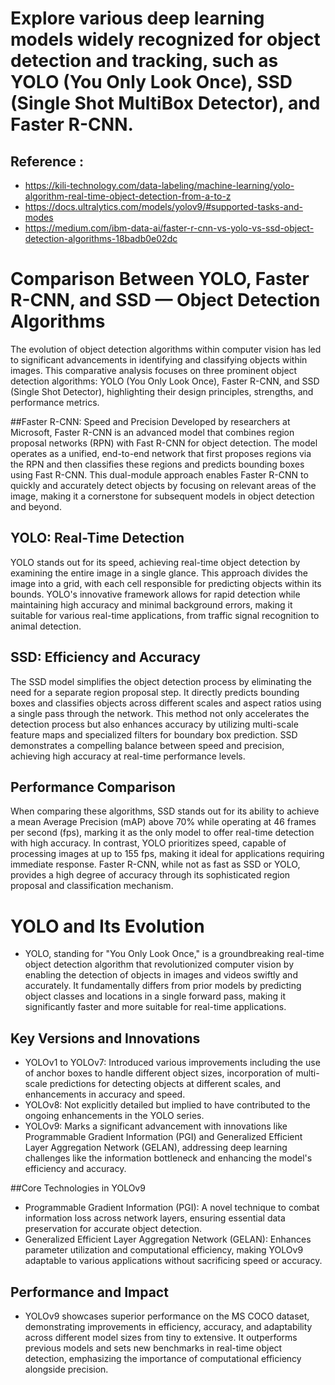 # Explore various deep learning models widely recognized for object detection and tracking, such as YOLO (You Only Look Once), SSD (Single Shot MultiBox Detector), and Faster R-CNN.

## Reference :

- https://kili-technology.com/data-labeling/machine-learning/yolo-algorithm-real-time-object-detection-from-a-to-z
- https://docs.ultralytics.com/models/yolov9/#supported-tasks-and-modes
- https://medium.com/ibm-data-ai/faster-r-cnn-vs-yolo-vs-ssd-object-detection-algorithms-18badb0e02dc

# Comparison Between YOLO, Faster R-CNN, and SSD — Object Detection Algorithms

The evolution of object detection algorithms within computer vision has led to significant advancements in identifying and classifying objects within images. This comparative analysis focuses on three prominent object detection algorithms: YOLO (You Only Look Once), Faster R-CNN, and SSD (Single Shot Detector), highlighting their design principles, strengths, and performance metrics.

##Faster R-CNN: Speed and Precision
Developed by researchers at Microsoft, Faster R-CNN is an advanced model that combines region proposal networks (RPN) with Fast R-CNN for object detection. The model operates as a unified, end-to-end network that first proposes regions via the RPN and then classifies these regions and predicts bounding boxes using Fast R-CNN. This dual-module approach enables Faster R-CNN to quickly and accurately detect objects by focusing on relevant areas of the image, making it a cornerstone for subsequent models in object detection and beyond.

## YOLO: Real-Time Detection

YOLO stands out for its speed, achieving real-time object detection by examining the entire image in a single glance. This approach divides the image into a grid, with each cell responsible for predicting objects within its bounds. YOLO's innovative framework allows for rapid detection while maintaining high accuracy and minimal background errors, making it suitable for various real-time applications, from traffic signal recognition to animal detection.

## SSD: Efficiency and Accuracy

The SSD model simplifies the object detection process by eliminating the need for a separate region proposal step. It directly predicts bounding boxes and classifies objects across different scales and aspect ratios using a single pass through the network. This method not only accelerates the detection process but also enhances accuracy by utilizing multi-scale feature maps and specialized filters for boundary box prediction. SSD demonstrates a compelling balance between speed and precision, achieving high accuracy at real-time performance levels.

## Performance Comparison

When comparing these algorithms, SSD stands out for its ability to achieve a mean Average Precision (mAP) above 70% while operating at 46 frames per second (fps), marking it as the only model to offer real-time detection with high accuracy. In contrast, YOLO prioritizes speed, capable of processing images at up to 155 fps, making it ideal for applications requiring immediate response. Faster R-CNN, while not as fast as SSD or YOLO, provides a high degree of accuracy through its sophisticated region proposal and classification mechanism.

# YOLO and Its Evolution

- YOLO, standing for "You Only Look Once," is a groundbreaking real-time object detection algorithm that revolutionized computer vision by enabling the detection of objects in images and videos swiftly and accurately. It fundamentally differs from prior models by predicting object classes and locations in a single forward pass, making it significantly faster and more suitable for real-time applications.

## Key Versions and Innovations

- YOLOv1 to YOLOv7: Introduced various improvements including the use of anchor boxes to handle different object sizes, incorporation of multi-scale predictions for detecting objects at different scales, and enhancements in accuracy and speed.
- YOLOv8: Not explicitly detailed but implied to have contributed to the ongoing enhancements in the YOLO series.
- YOLOv9: Marks a significant advancement with innovations like Programmable Gradient Information (PGI) and Generalized Efficient Layer Aggregation Network (GELAN), addressing deep learning challenges like the information bottleneck and enhancing the model's efficiency and accuracy.

##Core Technologies in YOLOv9

- Programmable Gradient Information (PGI): A novel technique to combat information loss across network layers, ensuring essential data preservation for accurate object detection.
- Generalized Efficient Layer Aggregation Network (GELAN): Enhances parameter utilization and computational efficiency, making YOLOv9 adaptable to various applications without sacrificing speed or accuracy.

## Performance and Impact

- YOLOv9 showcases superior performance on the MS COCO dataset, demonstrating improvements in efficiency, accuracy, and adaptability across different model sizes from tiny to extensive. It outperforms previous models and sets new benchmarks in real-time object detection, emphasizing the importance of computational efficiency alongside precision.
